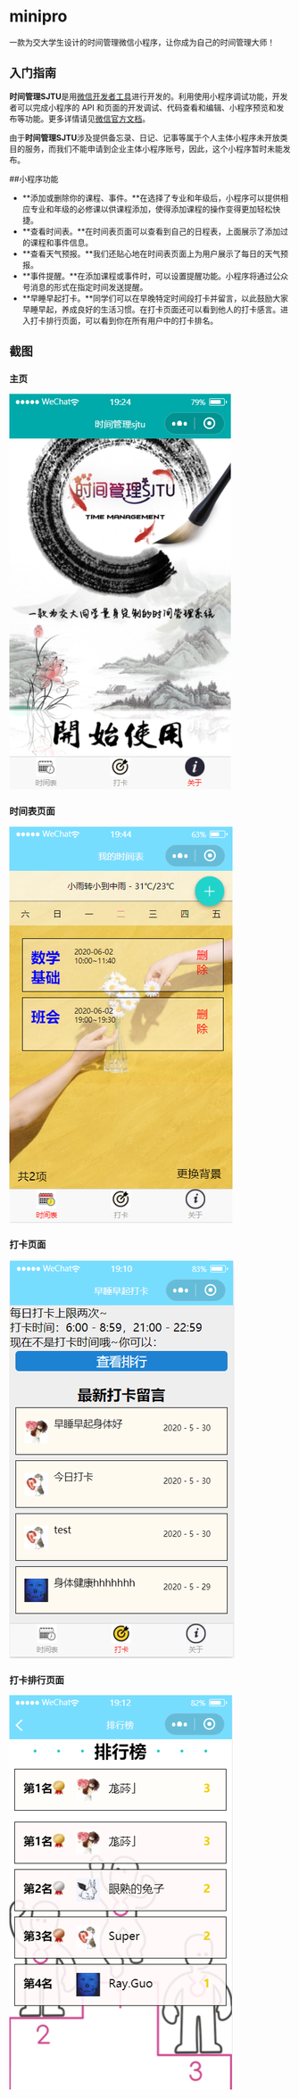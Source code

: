 # minipro

一款为交大学生设计的时间管理微信小程序，让你成为自己的时间管理大师！

## 入门指南

**时间管理SJTU**是用[微信开发者工具](https://developers.weixin.qq.com/miniprogram/dev/devtools/download.html)进行开发的。利用使用小程序调试功能，开发者可以完成小程序的 API 和页面的开发调试、代码查看和编辑、小程序预览和发布等功能。更多详情请见[微信官方文档](https://developers.weixin.qq.com/miniprogram/dev/framework/)。

由于**时间管理SJTU**涉及提供备忘录、日记、记事等属于个人主体小程序未开放类目的服务，而我们不能申请到企业主体小程序账号，因此，这个小程序暂时未能发布。

##小程序功能

- **添加或删除你的课程、事件。**在选择了专业和年级后，小程序可以提供相应专业和年级的必修课以供课程添加，使得添加课程的操作变得更加轻松快捷。
- **查看时间表。**在时间表页面可以查看到自己的日程表，上面展示了添加过的课程和事件信息。
- **查看天气预报。**我们还贴心地在时间表页面上为用户展示了每日的天气预报。
- **事件提醒。**在添加课程或事件时，可以设置提醒功能。小程序将通过公众号消息的形式在指定时间发送提醒。
- **早睡早起打卡。**同学们可以在早晚特定时间段打卡并留言，以此鼓励大家早睡早起，养成良好的生活习惯。在打卡页面还可以看到他人的打卡感言。进入打卡排行页面，可以看到你在所有用户中的打卡排名。

## 截图

### 主页

![image](/screenshot/homepage.png)

### 时间表页面

![image](/screenshot/timetable.png)

### 打卡页面

![image](/screenshot/clockin.png)

### 打卡排行页面

![image](/screenshot/rank.png)